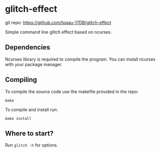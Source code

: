 # glitch-effect
git repo: https://github.com/tpaau-17DB/glitch-effect

Simple command line glitch effect based on ncurses.

## Dependencies
Ncurses library is required to compile the program. 
You can install ncurses with your package manager.

## Compiling
To compile the source code use the makefile provided in the repo:
```
make
```

To compile and install run:
```
make install
```

## Where to start?
Run `glitch -h` for options.
